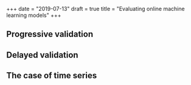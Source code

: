 +++
date = "2019-07-13"
draft = true
title = "Evaluating online machine learning models"
+++

## Progressive validation

## Delayed validation

## The case of time series
